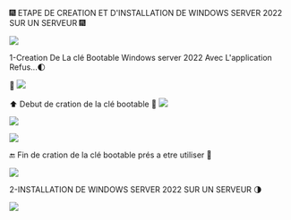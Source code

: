 🎆 ETAPE DE CREATION ET D'INSTALLATION DE WINDOWS SERVER 2022 SUR UN SERVEUR 🎆

<img src=images/windows-server-2022.webp width='' height='' > </img>

1-Creation De La clé Bootable Windows server 2022 Avec L'application Refus...🌓

🧐 <img src=images/Rufus-4.0.webp width='' height='' > </img>


⬆️ Debut de cration de la clé bootable 💾
<img src=images/IMG-20230607-WA0001.jpg width='' height='' > </img>

<img src=images/IMG-20230607-WA0002.jpg width='' height='' > </img>

<img src=images/IMG-20230607-WA0003.jpg width='' height='' > </img>

🔚 Fin de cration de la clé bootable prés a etre utiliser 💾

<img src=images/IMG-20230607-WA0004.jpg width='' height='' > </img>


2-INSTALLATION DE WINDOWS SERVER 2022 SUR UN SERVEUR 🌗

<img src=images/maxresdefault.jpg width='' height='' > </img>
